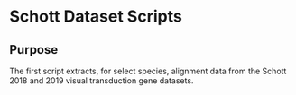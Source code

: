 # Schott Dataset Scripts

## Purpose

The first script extracts, for select species, alignment data from the Schott 2018 and 2019 visual transduction gene datasets.  
